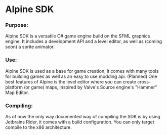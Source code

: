 # Alpine SDK
### Purpose:
Alpine SDK is a versatile C# game engine build on the SFML graphics engine. It includes a development API and a level editor, as well as (coming soon) a sprite animator.

### Use:
Alpine SDK is used as a base for game creation, it comes with many tools for building games as well as an easy to use modding api. (Planned) One best features of Alpine is the level editor where you can create cross-platform (or game) maps, inspired by Valve's Source engine's "Hammer" Map Editor.

### Compiling:
As of now the only way documented way of compiling the SDK is by using Jetbrains Rider, it comes with a build configuration. You can only target compile to the x86 architecture.

